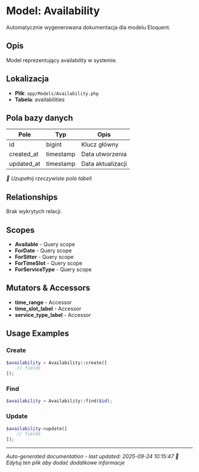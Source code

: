 # Model: Availability

Automatycznie wygenerowana dokumentacja dla modelu Eloquent.

## Opis
Model reprezentujący availability w systemie.

## Lokalizacja
- **Plik**: `app/Models/Availability.php`
- **Tabela**: availabilities

## Pola bazy danych
| Pole | Typ | Opis |
|------|-----|------|
| id | bigint | Klucz główny |
| created_at | timestamp | Data utworzenia |
| updated_at | timestamp | Data aktualizacji |

*📝 Uzupełnij rzeczywiste pola tabeli*

## Relationships
Brak wykrytych relacji.

## Scopes
- **Available** - Query scope
- **ForDate** - Query scope
- **ForSitter** - Query scope
- **ForTimeSlot** - Query scope
- **ForServiceType** - Query scope

## Mutators & Accessors
- **time_range** - Accessor
- **time_slot_label** - Accessor
- **service_type_label** - Accessor

## Usage Examples

### Create
```php
$availability = Availability::create([
    // fields
]);
```

### Find
```php
$availability = Availability::find($id);
```

### Update
```php
$availability->update([
    // fields
]);
```

---
*Auto-generated documentation - last updated: 2025-09-24 10:15:47*
*📝 Edytuj ten plik aby dodać dodatkowe informacje*
